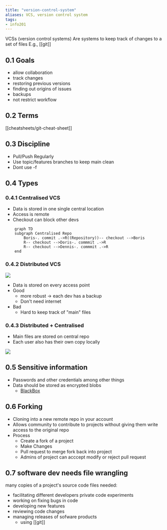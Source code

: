 ```yaml
---
title: "version-control-system"
aliases: VCS, version control system
tags: 
- info201
---
```


VCSs (version control systems) Are systems to keep track of changes to a set of files
E.g., [[git]]

## 0.1 Goals
- allow collaboration
- track changes
- restoring previous versions
- finding out origins of issues
- backups
- not restrict workflow

## 0.2 Terms
[[cheatsheets/git-cheat-sheet]]

## 0.3 Discipline
- Pull/Push Regularly
- Use topic/features branches to keep main clean
- Dont use -f

## 0.4 Types
### 0.4.1 Centralised VCS
- Data is stored in one single central location
- Access is remote
- Checkout can block other devs

```mermaid
	graph TD
	subgraph Centralised Repo
		Boris-. commit .->R((Repository))-- checkout -->Boris
		R-- checkout -->Doris-. commmit .->R
		R-- checkout -->Dennis-. commmit .->R
	end
```

### 0.4.2 Distributed VCS

![](https://i.imgur.com/IVXAaFF.png)

- Data is stored on every access point
- Good
	- more robust -> each dev has a backup
	- Don't need internet
- Bad
	- Hard to keep track of "main" files

### 0.4.3 Distributed + Centralised
- Main files are stored on central repo
- Each user also has their own copy locally

![](https://i.imgur.com/BxC8Tiq.png)

## 0.5 Sensitive information
- Passwords and other credentials among other things
- Data should be stored as encrypted blobs
	- [BlackBox](https://github.com/StackExchange/blackbox)

## 0.6 Forking
- Cloning into a new remote repo in your account
- Allows community to contribute to projects without giving them write access to the original repo
- Process
	- Create a fork of a project
	- Make Changes
	- Pull request to merge fork back into project
	- Admins of project can acccept modify or reject pull request
	
## 0.7 software dev needs file wrangling
many copies of a project's source code files needed:

- facilitating different developers private code experiments
- working on fixing bugs in code
- developing new features
- reviewing code changes
- managing releases of sofware products
	- using [[git]]
